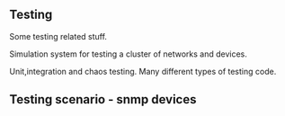 ## Testing

Some testing related stuff.

Simulation system for testing a cluster of networks and devices.

Unit,integration and chaos testing. Many different types of testing code.


## Testing scenario - snmp devices

